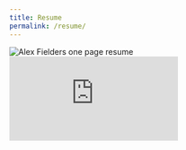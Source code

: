 ```yaml
---
title: Resume
permalink: /resume/
---
```

![Alex Fielders one page resume](https://afielder02.github.io/GISPortfolio/assets/images/one-page-resume.png)
![Alex Fielders one page resume](https://afielder02.github.io/GISPortfolio/assets/_pdf/ONE-PAGE-RESUME.pdf)
